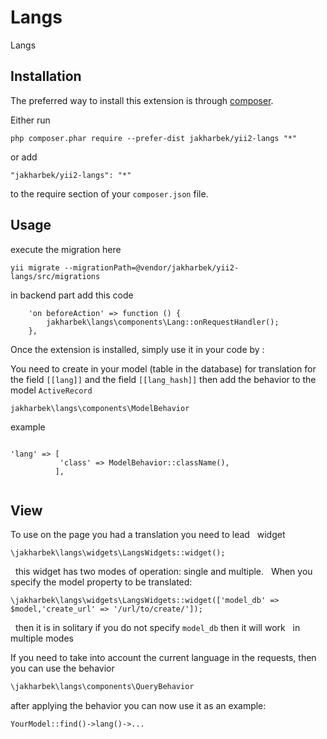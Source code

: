 Langs
==========
Langs

Installation
------------

The preferred way to install this extension is through [composer](http://getcomposer.org/download/).

Either run

```
php composer.phar require --prefer-dist jakharbek/yii2-langs "*"
```

or add

```
"jakharbek/yii2-langs": "*"
```

to the require section of your `composer.json` file.


Usage
-----
execute the migration here

```
yii migrate --migrationPath=@vendor/jakharbek/yii2-langs/src/migrations
```
in backend part add this code

``` 
    'on beforeAction' => function () {
        jakharbek\langs\components\Lang::onRequestHandler();
    },

```

Once the extension is installed, simply use it in your code by  :
 
 
 You need to create in your model (table in the database) for translation for the field ```[[lang]]``` and the field ```[[lang_hash]]```
 then add the behavior to the model ```ActiveRecord```
 ``` 
 jakharbek\langs\components\ModelBehavior 
 ```
 
 example
 
 ```
 
'lang' => [
            'class' => ModelBehavior::className(),
           ],
           
 ```
 
 
 View
 -----
 To use on the page you had a translation you need to lead
   widget 
 ```
 \jakharbek\langs\widgets\LangsWidgets::widget();
 ```
   this widget has two modes of operation: single and multiple.
   When you specify the model property to be translated:
```
\jakharbek\langs\widgets\LangsWidgets::widget(['model_db' => $model,'create_url' => '/url/to/create/']);
```
   then it is in solitary if you do not specify  ```model_db```  then it will work
   in multiple modes
 
 If you need to take into account the current language in the requests, then you can use the behavior
 ```php
 \jakharbek\langs\components\QueryBehavior
 ```
after applying the behavior you can now use it as an example:
 ```php
 YourModel::find()->lang()->...
 ```